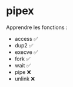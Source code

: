 # pipex

Apprendre les fonctions : 

- access ✅
- dup2 ✅
- execve ✅ 
- fork ✅
- wait ✅
- pipe ❌ 
- unlink ❌ 


